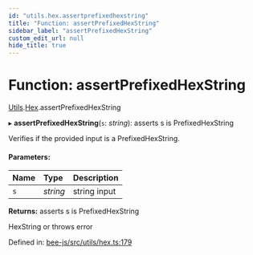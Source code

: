 ```yaml
---
id: "utils.hex.assertprefixedhexstring"
title: "Function: assertPrefixedHexString"
sidebar_label: "assertPrefixedHexString"
custom_edit_url: null
hide_title: true
---
```


# Function: assertPrefixedHexString

[Utils](../modules/utils.md).[Hex](../modules/utils.hex.md).assertPrefixedHexString

▸ **assertPrefixedHexString**(`s`: *string*): asserts s is PrefixedHexString

Verifies if the provided input is a PrefixedHexString.

#### Parameters:

Name | Type | Description |
:------ | :------ | :------ |
`s` | *string* | string input   |

**Returns:** asserts s is PrefixedHexString

HexString or throws error

Defined in: [bee-js/src/utils/hex.ts:179](https://github.com/ethersphere/bee-js/blob/8087a81/src/utils/hex.ts#L179)
